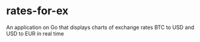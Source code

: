# rates-for-ex
An application on Go that displays charts of exchange rates BTC to USD and USD to EUR in real time
